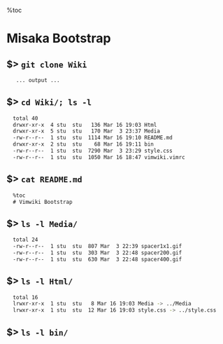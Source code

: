 
%toc

# Misaka Bootstrap

## $> `git clone Wiki`

```bash
   ... output ...
```


## $> `cd Wiki/; ls -l`

```bash
  total 40
  drwxr-xr-x  4 stu  stu   136 Mar 16 19:03 Html
  drwxr-xr-x  5 stu  stu   170 Mar  3 23:37 Media
  -rw-r--r--  1 stu  stu  1114 Mar 16 19:10 README.md
  drwxr-xr-x  2 stu  stu    68 Mar 16 19:11 bin
  -rw-r--r--  1 stu  stu  7290 Mar  3 23:29 style.css
  -rw-r--r--  1 stu  stu  1050 Mar 16 18:47 vimwiki.vimrc
```

## $> `cat README.md`

```markdown
  %toc
  # Vimwiki Bootstrap
```


## $> `ls -l Media/`

```bash
  total 24
  -rw-r--r--  1 stu  stu  807 Mar  3 22:39 spacer1x1.gif
  -rw-r--r--  1 stu  stu  303 Mar  3 22:48 spacer200.gif
  -rw-r--r--  1 stu  stu  630 Mar  3 22:48 spacer400.gif
```

## $> `ls -l Html/`

```bash
  total 16
  lrwxr-xr-x  1 stu  stu   8 Mar 16 19:03 Media -> ../Media
  lrwxr-xr-x  1 stu  stu  12 Mar 16 19:03 style.css -> ../style.css
```


## $> `ls -l bin/`

```bash
```


